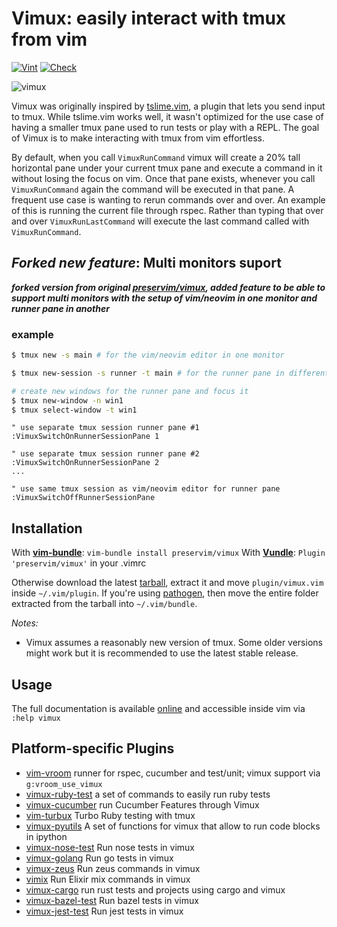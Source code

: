 # Vimux: easily interact with tmux from vim

[![Vint](https://github.com/preservim/vimux/workflows/Vint/badge.svg)](https://github.com/preservim/vimux/actions?workflow=Vint)
[![Check](https://github.com/preservim/vimux/workflows/Check/badge.svg)](https://github.com/preservim/vimux/actions?workflow=Check)

![vimux](https://www.braintreepayments.com/blog/content/images/blog/vimux3.png)

Vimux was originally inspired by [tslime.vim](https://github.com/jgdavey/tslime.vim/network), a plugin that lets you send input to tmux. While tslime.vim works well, it wasn't optimized for the use case of having a smaller tmux pane used to run tests or play with a REPL. The goal of Vimux is to make interacting with tmux from vim effortless.

By default, when you call `VimuxRunCommand` vimux will create a 20% tall horizontal pane under your current tmux pane and execute a command in it without losing the focus on vim. Once that pane exists, whenever you call `VimuxRunCommand` again the command will be executed in that pane. A frequent use case  is wanting to rerun commands over and over. An example of this is running the current file through rspec. Rather than typing that over and over `VimuxRunLastCommand` will execute the last command called with `VimuxRunCommand`.

## _Forked new feature_: Multi monitors suport

_**forked version from original [preservim/vimux](https://github.com/preservim/vimux), added feature to be able to support multi monitors
with the setup of vim/neovim in one monitor and runner pane in another**_

### example

```bash
$ tmux new -s main # for the vim/neovim editor in one monitor

$ tmux new-session -s runner -t main # for the runner pane in different monitor

# create new windows for the runner pane and focus it
$ tmux new-window -n win1
$ tmux select-window -t win1
```

```vim
" use separate tmux session runner pane #1
:VimuxSwitchOnRunnerSessionPane 1

" use separate tmux session runner pane #2
:VimuxSwitchOnRunnerSessionPane 2
...

" use same tmux session as vim/neovim editor for runner pane
:VimuxSwitchOffRunnerSessionPane
```

## Installation

With **[vim-bundle](https://github.com/preservim/vim-bundle)**: `vim-bundle install preservim/vimux`
With **[Vundle](https://github.com/gmarik/Vundle.vim)**: `Plugin 'preservim/vimux'` in your .vimrc

Otherwise download the latest [tarball](https://github.com/preservim/vimux/tarball/master), extract it and move `plugin/vimux.vim` inside `~/.vim/plugin`. If you're using [pathogen](https://github.com/tpope/vim-pathogen), then move the entire folder extracted from the tarball into `~/.vim/bundle`.

_Notes:_ 

* Vimux assumes a reasonably new version of tmux. Some older versions might work but it is recommended to use the latest stable release.

## Usage

The full documentation is available [online](https://raw.github.com/preservim/vimux/master/doc/vimux.txt) and accessible inside vim via `:help vimux`

## Platform-specific Plugins

* [vim-vroom](https://github.com/skalnik/vim-vroom) runner for rspec, cucumber and test/unit; vimux support via `g:vroom_use_vimux`
* [vimux-ruby-test](https://github.com/pgr0ss/vimux-ruby-test) a set of commands to easily run ruby tests
* [vimux-cucumber](https://github.com/cloud8421/vimux-cucumber) run Cucumber Features through Vimux
* [vim-turbux](https://github.com/jgdavey/vim-turbux) Turbo Ruby testing with tmux
* [vimux-pyutils](https://github.com/julienr/vimux-pyutils) A set of functions for vimux that allow to run code blocks in ipython
* [vimux-nose-test](https://github.com/pitluga/vimux-nose-test) Run nose tests in vimux
* [vimux-golang](https://github.com/benmills/vimux-golang) Run go tests in vimux
* [vimux-zeus](https://github.com/jingweno/vimux-zeus) Run zeus commands in vimux
* [vimix](https://github.com/spiegela/vimix) Run Elixir mix commands in vimux
* [vimux-cargo](https://github.com/jtdowney/vimux-cargo) run rust tests and projects using cargo and vimux
* [vimux-bazel-test](https://github.com/pgr0ss/vimux-bazel-test) Run bazel tests in vimux
* [vimux-jest-test](https://github.com/tyewang/vimux-jest-test) Run jest tests in vimux
